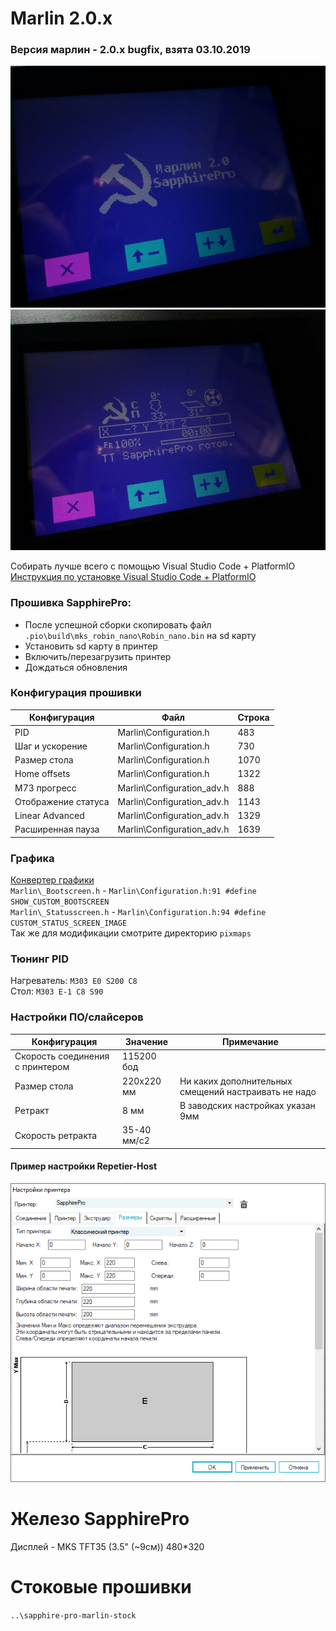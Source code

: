 # Marlin 2.0.x 

### Версия марлин - 2.0.x bugfix, взята 03.10.2019
![sapphire-pro-0-marlin-boot](docs/hints/sapphire-pro-0-marlin-boot1.jpg?raw=true)
![sapphire-pro-0-marlin-status](docs/hints/sapphire-pro-2-marlin-status1.jpg?raw=true)

Собирать лучше всего с помощью Visual Studio Code + PlatformIO<br/>
[Инструкция по установке Visual Studio Code + PlatformIO](https://docs.platformio.org/en/latest/ide/vscode.html)<br/>

### Прошивка SapphirePro:
* После успешной сборки скопировать файл `.pio\build\mks_robin_nano\Robin_nano.bin` на sd карту
* Установить sd карту в принтер
* Включить/перезагрузить принтер
* Дождаться обновления

### Конфигурация прошивки
  Конфигурация|Файл|Строка
  ------------|----|------
  PID|Marlin\Configuration.h|483
  Шаг и ускорение|Marlin\Configuration.h|730
  Размер стола|Marlin\Configuration.h|1070
  Home offsets|Marlin\Configuration.h|1322
  M73 прогресс|Marlin\Configuration_adv.h|888
  Отображение статуса|Marlin\Configuration_adv.h|1143
  Linear Advanced|Marlin\Configuration_adv.h|1329
  Расширенная пауза|Marlin\Configuration_adv.h|1639

### Графика
[Конвертер графики](http://marlinfw.org/tools/u8glib/converter.html)<br/>
`Marlin\_Bootscreen.h` - `Marlin\Configuration.h:91 #define SHOW_CUSTOM_BOOTSCREEN`<br/>
`Marlin\_Statusscreen.h` - `Marlin\Configuration.h:94 #define CUSTOM_STATUS_SCREEN_IMAGE`<br/>
Так же для модификации смотрите директорию `pixmaps`<br/>

### Тюнинг PID
Нагреватель: `M303 E0 S200 C8`<br/>
Стол: `M303 E-1 C8 S90`<br/>

### Настройки ПО/слайсеров
  Конфигурация|Значение|Примечание
  ------------|----|------
  Скорость соединения с принтером|115200 бод|
  Размер стола|220х220 мм|Ни каких дополнительных смещений настраивать не надо
  Ретракт|8 мм|В заводских настройках указан 9мм
  Скорость ретракта|35-40 мм/c2|

#### Пример настройки Repetier-Host
![sapphire-pro-bed-size-repetier](docs/hints/sapphire-pro-bed-size-repetier.png?raw=true "Размер стола в Repetier-Host")

# Железо SapphirePro

Дисплей - MKS TFT35 (3.5" (~9см)) 480*320<br/>

# Стоковые прошивки
`..\sapphire-pro-marlin-stock`
